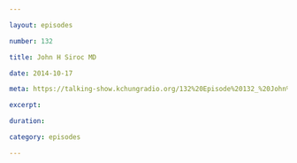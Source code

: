 ```yaml
---

layout: episodes

number: 132

title: John H Siroc MD

date: 2014-10-17

meta: https://talking-show.kchungradio.org/132%20Episode%20132_%20John%20H%20Siroc%20MD.mp3

excerpt:

duration:

category: episodes

---
```

